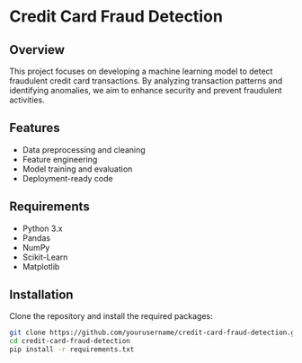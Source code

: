 # Credit Card Fraud Detection

## Overview
This project focuses on developing a machine learning model to detect fraudulent credit card transactions. By analyzing transaction patterns and identifying anomalies, we aim to enhance security and prevent fraudulent activities.

## Features
- Data preprocessing and cleaning
- Feature engineering
- Model training and evaluation
- Deployment-ready code

## Requirements
- Python 3.x
- Pandas
- NumPy
- Scikit-Learn
- Matplotlib

## Installation
Clone the repository and install the required packages:
```bash
git clone https://github.com/yourusername/credit-card-fraud-detection.git
cd credit-card-fraud-detection
pip install -r requirements.txt
